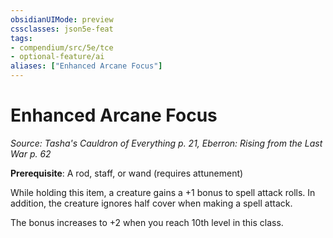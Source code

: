 ```yaml
---
obsidianUIMode: preview
cssclasses: json5e-feat
tags:
- compendium/src/5e/tce
- optional-feature/ai
aliases: ["Enhanced Arcane Focus"]
---
```

# Enhanced Arcane Focus
*Source: Tasha's Cauldron of Everything p. 21, Eberron: Rising from the Last War p. 62*  

**Prerequisite**: A rod, staff, or wand (requires attunement)

While holding this item, a creature gains a +1 bonus to spell attack rolls. In addition, the creature ignores half cover when making a spell attack.

The bonus increases to +2 when you reach 10th level in this class.